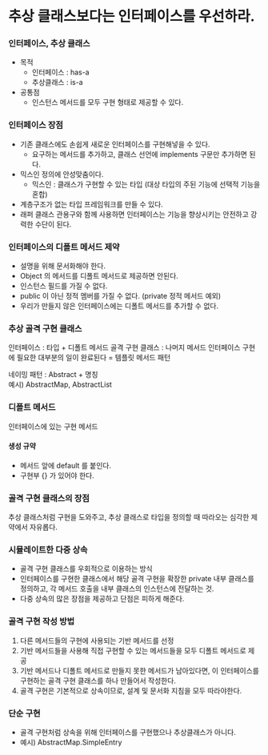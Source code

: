 # 추상 클래스보다는 인터페이스를 우선하라.

### 인터페이스, 추상 클래스
* 목적
  * 인터페이스 : has-a
  * 추상클래스 : is-a
* 공통점
  * 인스턴스 메서드를 모두 구현 형태로 제공할 수 있다.

### 인터페이스 장점
* 기존 클래스에도 손쉽게 새로운 인터페이스를 구현해넣을 수 있다.
  * 요구하는 메서드를 추가하고, 클래스 선언에 implements 구문만 추가하면 된다.
* 믹스인 정의에 안성맞춤이다.
  * 믹스인 : 클래스가 구현할 수 있는 타입 (대상 타입의 주된 기능에 선택적 기능을 혼합)
* 계층구조가 없는 타입 프레임워크를 만들 수 있다.
* 래퍼 클래스 관용구와 함께 사용하면 인터페이스는 기능을 향상시키는 안전하고 강력한 수단이 된다.

### 인터페이스의 디폴트 메서드 제약
* 설명을 위해 문서화해야 한다.
* Object 의 메서드를 디폴트 메서드로 제공하면 안된다.
* 인스턴스 필드를 가질 수 없다.
* public 이 아닌 정적 멤버를 가질 수 없다. (private 정적 메서드 예외)
* 우리가 만들지 않은 인터페이스에는 디폴트 메서드를 추가할 수 없다.

### 추상 골격 구현 클래스
인터페이스 : 타입 + 디폴트 메서드
골격 구현 클래스 : 나머지 메서드
인터페이스 구현에 필요한 대부분의 일이 완료된다 = 템플릿 메서드 패턴

네이밍 패턴 : Abstract + 명칭   
예시) AbstractMap, AbstractList

### 디폴트 메서드
인터페이스에 있는 구현 메서드

#### 생성 규약
* 메서드 앞에 default 를 붙인다.
* 구현부 {} 가 있어야 한다.

### 골격 구현 클래스의 장점
추상 클래스처럼 구현을 도와주고, 추상 클래스로 타입을 정의할 때 따라오는 심각한 제약에서 자유롭다.

### 시뮬레이트한 다중 상속
* 골격 구현 클래스를 우회적으로 이용하는 방식  
* 인터페이스를 구현한 클래스에서 해당 골격 구현을 확장한 private 내부 클래스를 정의하고, 
각 메서드 호출을 내부 클래스의 인스턴스에 전달하는 것.
* 다중 상속의 많은 장점을 제공하고 단점은 피하게 해준다.

### 골격 구현 작성 방법
1. 다른 메서드들의 구현에 사용되는 기반 메서드를 선정
2. 기반 메서드들을 사용해 직접 구현할 수 있는 메서드들을 모두 디폴트 메서드로 제공
3. 기반 메서드나 디폴트 메서드로 만들지 못한 메서드가 남아있다면, 
이 인터페이스를 구현하는 골격 구현 클래스를 하나 만들어서 작성한다.
4. 골격 구현은 기본적으로 상속이므로, 설계 및 문서화 지침을 모두 따라야한다.

### 단순 구현
* 골격 구현처럼 상속을 위해 인터페이스를 구현했으나 추상클래스가 아니다.
* 예시) AbstractMap.SimpleEntry